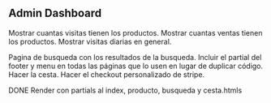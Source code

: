 Admin Dashboard
----------------

Mostrar cuantas visitas tienen los productos.
Mostrar cuantas ventas tienen los productos.
Mostrar visitas diarias en general.

Pagina de busqueda con los resultados de la busqueda.
Incluir el partial del footer y menu en todas las páginas que lo usen en lugar de duplicar código.
Hacer la cesta.
Hacer el checkout personalizado de stripe.

DONE Render con partials al index, producto, busqueda y cesta.htmls